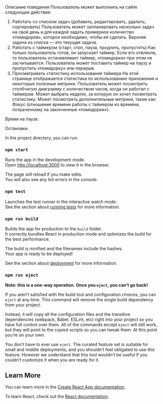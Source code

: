 Описание поведения
Пользователь может выполнить на сайте следующие действия:
1. Работать со списком задач (добавить, редактировать, удалить, сортировать)
   Пользователь может запланировать несколько задач на свой день и для каждой
   задать примерное количество «помидоров», которое необходимо, чтобы её
   сделать. Верхняя задача из списка — это текущая задача.
2. Работать с таймером (старт, стоп, пауза, продлить, пропустить)
   Как только пользователь готов, он запускает таймер. Если его отвлекли, то
   пользователь останавливает таймер, «помидорка» при этом не засчитывается.
   Пользователь может поставить таймер на паузу и пропустить «помидорку» или
   перерыв.
3. Просматривать статистику использования таймера
   На этой странице отображается статистика по использованию приложения и
   некоторые полезные метрики. Пользователь может посмотреть столбчатую
   диаграмму с количеством часов, когда он работал с таймером. Может выбрать
   неделю, за которую он хочет посмотреть статистику. Может посмотреть
   дополнительные метрики, такие как:
   Фокус (отношение времени работы с
   таймером ко времени, потраченному на
   законченные «помидорки»).

Время на паузе.

Остановки.

In the project directory, you can run:

### `npm start`

Runs the app in the development mode.\
Open [http://localhost:3000](http://localhost:3000) to view it in the browser.

The page will reload if you make edits.\
You will also see any lint errors in the console.

### `npm test`

Launches the test runner in the interactive watch mode.\
See the section about [running tests](https://facebook.github.io/create-react-app/docs/running-tests) for more information.

### `npm run build`

Builds the app for production to the `build` folder.\
It correctly bundles React in production mode and optimizes the build for the best performance.

The build is minified and the filenames include the hashes.\
Your app is ready to be deployed!

See the section about [deployment](https://facebook.github.io/create-react-app/docs/deployment) for more information.

### `npm run eject`

**Note: this is a one-way operation. Once you `eject`, you can’t go back!**

If you aren’t satisfied with the build tool and configuration choices, you can `eject` at any time. This command will remove the single build dependency from your project.

Instead, it will copy all the configuration files and the transitive dependencies (webpack, Babel, ESLint, etc) right into your project so you have full control over them. All of the commands except `eject` will still work, but they will point to the copied scripts so you can tweak them. At this point you’re on your own.

You don’t have to ever use `eject`. The curated feature set is suitable for small and middle deployments, and you shouldn’t feel obligated to use this feature. However we understand that this tool wouldn’t be useful if you couldn’t customize it when you are ready for it.

## Learn More

You can learn more in the [Create React App documentation](https://facebook.github.io/create-react-app/docs/getting-started).

To learn React, check out the [React documentation](https://reactjs.org/).
